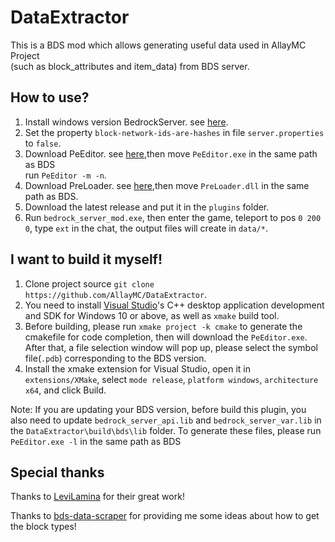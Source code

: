 # DataExtractor

This is a BDS mod which allows generating useful data used in AllayMC Project  
(such as block_attributes and item_data) from BDS server.

## How to use?
1. Install windows version BedrockServer. see [here](https://www.minecraft.net/en-us/download/server/bedrock).
2. Set the property `block-network-ids-are-hashes` in file `server.properties` to `false`.
3. Download PeEditor. see [here](https://github.com/LiteLDev/PeEditor),then move `PeEditor.exe` in the same path as BDS  
run `PeEditor -m -n`.
4. Download PreLoader. see [here](https://github.com/LiteLDev/PreLoader),then move `PreLoader.dll` in the same path as BDS.
5. Download the latest release and put it in the `plugins` folder.
6. Run `bedrock_server_mod.exe`, then enter the game, teleport to pos `0 200 0`, type `ext` in the chat, the output files will create in `data/*`.

## I want to build it myself!
1. Clone project source `git clone https://github.com/AllayMC/DataExtractor`.
2. You need to install [Visual Studio](https://visualstudio.microsoft.com/)'s C++ desktop application development and SDK for Windows 10 or above, as well as `xmake` build tool.
3. Before building, please run `xmake project -k cmake` to generate the cmakefile for code completion, then will download the `PeEditor.exe`.
  After that, a file selection window will pop up, please select the symbol file(`.pdb`) corresponding to the BDS version.
4. Install the xmake extension for Visual Studio, open it in `extensions/XMake`, select `mode release`, `platform windows`, `architecture x64`, and click Build.

Note: If you are updating your BDS version, before build this plugin, you also need to update `bedrock_server_api.lib` and `bedrock_server_var.lib` in the `DataExtractor\build\bds\lib` folder. To generate these files, please run `PeEditor.exe -l` in the same path as BDS

## Special thanks

Thanks to [LeviLamina](https://github.com/LiteLDev/LeviLamina) for their great work!

Thanks to [bds-data-scraper](https://github.com/Creeperface01/bds-data-scraper) for providing me some ideas about how to get the block types!

